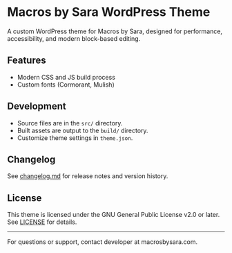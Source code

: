 # Macros by Sara WordPress Theme

A custom WordPress theme for Macros by Sara, designed for performance, accessibility, and modern block-based editing.

## Features

-   Modern CSS and JS build process
-   Custom fonts (Cormorant, Mulish)

## Development

-   Source files are in the `src/` directory.
-   Built assets are output to the `build/` directory.
-   Customize theme settings in `theme.json`.

## Changelog

See [changelog.md](./changelog.md) for release notes and version history.

## License

This theme is licensed under the GNU General Public License v2.0 or later. See [LICENSE](https://www.gnu.org/licenses/old-licenses/gpl-2.0.html) for details.

---

For questions or support, contact developer at macrosbysara.com.
